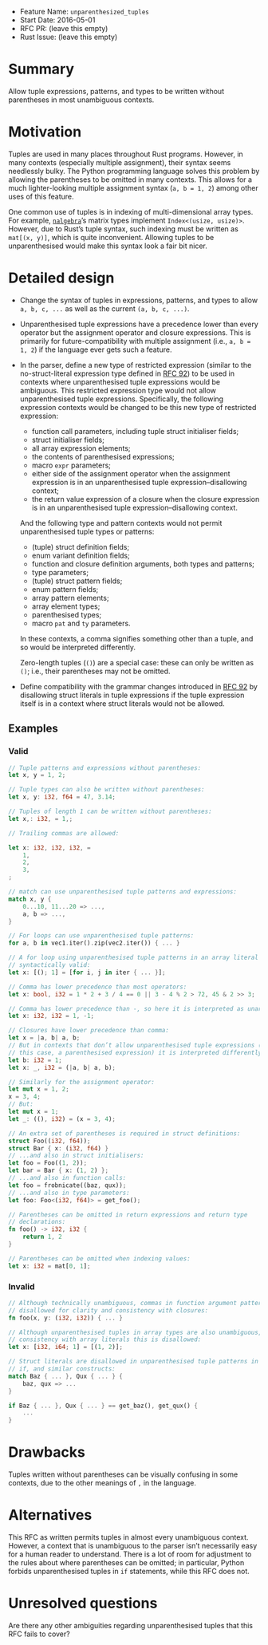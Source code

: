 - Feature Name: `unparenthesized_tuples`
- Start Date: 2016-05-01
- RFC PR: (leave this empty)
- Rust Issue: (leave this empty)

# Summary
[summary]: #summary

Allow tuple expressions, patterns, and types to be written without parentheses
in most unambiguous contexts.

# Motivation
[motivation]: #motivation

Tuples are used in many places throughout Rust programs. However, in many
contexts (especially multiple assignment), their syntax seems needlessly bulky.
The Python programming language solves this problem by allowing the parentheses
to be omitted in many contexts. This allows for a much lighter-looking multiple
assignment syntax (`a, b = 1, 2`) among other uses of this feature.

One common use of tuples is in indexing of multi-dimensional array types. For
example, [`nalgebra`][nalgebra]’s matrix types implement
`Index<(usize, usize)>`. However, due to Rust’s tuple syntax, such indexing must
be written as `mat[(x, y)]`, which is quite inconvenient. Allowing tuples to be
unparenthesised would make this syntax look a fair bit nicer.

[nalgebra]: http://nalgebra.org/

# Detailed design
[design]: #detailed-design

- Change the syntax of tuples in expressions, patterns, and types to allow `a,
  b, c, ...` as well as the current `(a, b, c, ...)`.

- Unparenthesised tuple expressions have a precedence lower than every operator
  but the assignment operator and closure expressions. This is primarily for
  future-compatibility with multiple assignment (i.e., `a, b = 1, 2`) if the
  language ever gets such a feature.

- In the parser, define a new type of restricted expression (similar to the
  no-struct-literal expression type defined in [RFC 92][rfc92]) to be used in
  contexts where unparenthesised tuple expressions would be ambiguous. This
  restricted expression type would not allow unparenthesised tuple expressions.
  Specifically, the following expression contexts would be changed to be
  this new type of restricted expression:

  - function call parameters, including tuple struct initialiser fields;
  - struct initialiser fields;
  - all array expression elements;
  - the contents of parenthesised expressions;
  - macro `expr` parameters;
  - either side of the assignment operator when the assignment expression is in
    an unparenthesised tuple expression–disallowing context;
  - the return value expression of a closure when the closure expression is in
    an unparenthesised tuple expression–disallowing context.

  And the following type and pattern contexts would not permit unparenthesised
  tuple types or patterns:

  - (tuple) struct definition fields;
  - enum variant definition fields;
  - function and closure definition arguments, both types and patterns;
  - type parameters;
  - (tuple) struct pattern fields;
  - enum pattern fields;
  - array pattern elements;
  - array element types;
  - parenthesised types;
  - macro `pat` and `ty` parameters.

  In these contexts, a comma signifies something other than a tuple, and so
  would be interpreted differently.

  Zero-length tuples (`()`) are a special case: these can only be written as
  `()`; i.e., their parentheses may not be omitted.

- Define compatibility with the grammar changes introduced in [RFC 92][rfc92]
  by disallowing struct literals in tuple expressions if the tuple expression
  itself is in a context where struct literals would not be allowed.

[rfc92]: https://github.com/rust-lang/rfcs/blob/master/text/0092-struct-grammar.md

## Examples

### Valid

```rust
// Tuple patterns and expressions without parentheses:
let x, y = 1, 2;

// Tuple types can also be written without parentheses:
let x, y: i32, f64 = 47, 3.14;

// Tuples of length 1 can be written without parentheses:
let x,: i32, = 1,;

// Trailing commas are allowed:

let x: i32, i32, i32, =
    1,
    2,
    3,
;

// match can use unparenthesised tuple patterns and expressions:
match x, y {
    0...10, 11...20 => ...,
    a, b => ...,
}

// For loops can use unparenthesised tuple patterns:
for a, b in vec1.iter().zip(vec2.iter()) { ... }

// A for loop using unparenthesised tuple patterns in an array literal is still
// syntactically valid:
let x: [(); 1] = [for i, j in iter { ... }];

// Comma has lower precedence than most operators:
let x: bool, i32 = 1 * 2 + 3 / 4 == 0 || 3 - 4 % 2 > 72, 45 & 2 >> 3;

// Comma has lower precedence than -, so here it is interpreted as unary:
let x: i32, i32 = 1, -1;

// Closures have lower precedence than comma:
let x = |a, b| a, b;
// But in contexts that don’t allow unparenthesised tuple expressions (in
// this case, a parenthesised expression) it is interpreted differently:
let b: i32 = 1;
let x: _, i32 = (|a, b| a, b);

// Similarly for the assignment operator:
let mut x = 1, 2;
x = 3, 4;
// But:
let mut x = 1;
let _: ((), i32) = (x = 3, 4);

// An extra set of parentheses is required in struct definitions:
struct Foo((i32, f64));
struct Bar { x: (i32, f64) }
// ...and also in struct initialisers:
let foo = Foo((1, 2));
let bar = Bar { x: (1, 2) };
// ...and also in function calls:
let foo = frobnicate((baz, qux));
// ...and also in type parameters:
let foo: Foo<(i32, f64)> = get_foo();

// Parentheses can be omitted in return expressions and return type
// declarations:
fn foo() -> i32, i32 {
    return 1, 2
}

// Parentheses can be omitted when indexing values:
let x: i32 = mat[0, 1];
```

### Invalid

```rust
// Although technically unambiguous, commas in function argument patterns are
// disallowed for clarity and consistency with closures:
fn foo(x, y: (i32, i32)) { ... }

// Although unparenthesised tuples in array types are also unambiguous, for
// consistency with array literals this is disallowed:
let x: [i32, i64; 1] = [(1, 2)];

// Struct literals are disallowed in unparenthesised tuple patterns in match,
// if, and similar constructs:
match Baz { ... }, Qux { ... } {
    baz, qux => ...
}

if Baz { ... }, Qux { ... } == get_baz(), get_qux() {
    ...
}
```

# Drawbacks
[drawbacks]: #drawbacks

Tuples written without parentheses can be visually confusing in some contexts,
due to the other meanings of `,` in the language.

# Alternatives
[alternatives]: #alternatives

This RFC as written permits tuples in almost every unambiguous context. However,
a context that is unambiguous to the parser isn’t necessarily easy for a human
reader to understand. There is a lot of room for adjustment to the rules about
where parentheses can be omitted; in particular, Python forbids unparenthesised
tuples in `if` statements, while this RFC does not.

# Unresolved questions
[unresolved]: #unresolved-questions

Are there any other ambiguities regarding unparenthesised tuples that this RFC
fails to cover?
